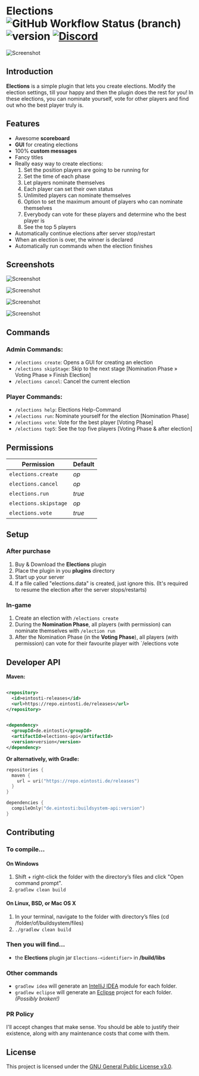 # Elections ![GitHub Workflow Status (branch)](https://img.shields.io/github/workflow/status/thomasmny/Elections/Build%20main/master) ![version](https://img.shields.io/github/v/release/thomasmny/Elections) [![Discord](https://img.shields.io/discord/419460301403193344.svg?label=&logo=discord&logoColor=ffffff&color=7389D8&labelColor=6A7EC2)](https://discord.com/invite/Nt467Rf)

![Screenshot](.github/images/elections_header.png)

## Introduction

**Elections** is a simple plugin that lets you create elections. Modify the election settings, till your happy and then
the plugin does the rest for you! In these elections, you can nominate yourself, vote for other players and find out who
the best player truly is.

## Features

+ Awesome **scoreboard**
+ **GUI** for creating elections
+ 100% **custom messages**
+ Fancy titles
+ Really easy way to create elections:
    1) Set the position players are going to be running for
    2) Set the time of each phase
    3) Let players nominate themselves
    4) Each player can set their own status
    5) Unlimited players can nominate themselves
    6) Option to set the maximum amount of players who can nominate themselves
    7) Everybody can vote for these players and determine who the best player is
    8) See the top 5 players
+ Automatically continue elections after server stop/restart
+ When an election is over, the winner is declared
+ Automatically run commands when the election finishes

## Screenshots

![Screenshot](.github/images/elections_create.png)

![Screenshot](.github/images/elections_run.png)

![Screenshot](.github/images/elections_vote.png)

![Screenshot](.github/images/elections_top5.png)

## Commands

### Admin Commands:

- `/elections create`: Opens a GUI for creating an election
- `/elections skipStage`: Skip to the next stage [Nomination Phase » Voting Phase » Finish Election]
- `/elections cancel`: Cancel the current election

### Player Commands:

- `/elections help`: Elections Help-Command
- `/elections run`: Nominate yourself for the election [Nomination Phase]
- `/elections vote`: Vote for the best player [Voting Phase]
- `/elections top5`: See the top five players [Voting Phase & after election]

## Permissions

| **Permission**        | **Default** |
|-----------------------|-------------|
| `elections.create`    | *op*        | 
| `elections.cancel`    | *op*        | 
| `elections.run`       | *true*      | 
| `elections.skipstage` | *op*        | 
| `elections.vote`      | *true*      | 

## Setup

### After purchase

1. Buy & Download the **Elections** plugin
2. Place the plugin in you **plugins** directory
3. Start up your server
4. If a file called "elections.data" is created, just ignore this. (It's required to resume the election after the
   server stops/restarts)

### In-game

1. Create an election with `/elections create`
2. During the **Nomination Phase**, all players (with permission) can nominate themselves with `/election run`
3. After the Nomination Phase (in the **Voting Phase**), all players (with permission) can vote for their favourite
   player with `/elections vote

## Developer API

**Maven:**

```xml

<repository>
  <id>eintosti-releases</id>
  <url>https://repo.eintosti.de/releases</url>
</repository>
```

```xml

<dependency>
  <groupId>de.eintosti</groupId>
  <artifactId>elections-api</artifactId>
  <version>version</version>
</dependency>
 ```

**Or alternatively, with Gradle:**

```kotlin
repositories {
  maven {
    url = uri("https://repo.eintosti.de/releases")
  }
}

dependencies {
  compileOnly("de.eintosti:buildsystem-api:version")
}
```

## Contributing

### To compile...

#### On Windows

1. Shift + right-click the folder with the directory’s files and click "Open command prompt".
2. `gradlew clean build`

#### On Linux, BSD, or Mac OS X

1. In your terminal, navigate to the folder with directory’s files (cd /folder/of/buildsystem/files)
2. `./gradlew clean build`

### Then you will find...

* the **Elections** plugin jar `Elections-<identifier>` in **/build/libs**

### Other commands

* `gradlew idea` will generate an [IntelliJ IDEA](https://www.jetbrains.com/idea/) module for each folder.
* `gradlew eclipse` will generate an [Eclipse](https://www.eclipse.org/downloads/) project for each folder. _(Possibly
  broken!)_

### PR Policy

I'll accept changes that make sense. You should be able to justify their existence, along with any maintenance costs
that come with them.

## License

This project is licensed under the [GNU General Public License v3.0](LICENSE.txt).